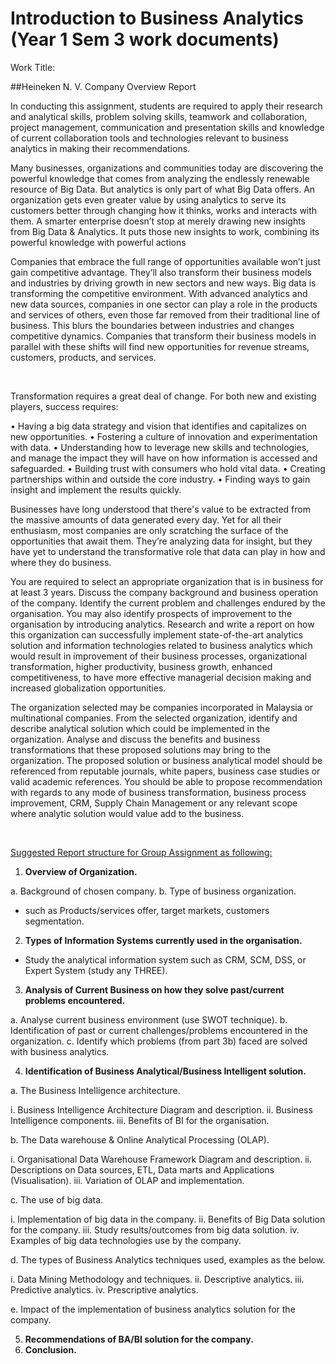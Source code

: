 # Introduction to Business Analytics (Year 1 Sem 3 work documents)

Work Title:

##Heineken N. V. Company Overview Report

In conducting this assignment, students are required to apply their research and analytical skills, problem solving skills, teamwork and collaboration, project management, communication and presentation skills and knowledge of current collaboration tools and technologies relevant to business analytics in making their recommendations.

Many businesses, organizations and communities today are discovering the powerful knowledge that comes from analyzing the endlessly renewable resource of Big Data. But analytics is only part of what Big Data offers. An organization gets even greater value by using analytics to serve its customers better through changing how it thinks, works and interacts with them. A smarter enterprise doesn’t stop at merely drawing new insights from Big Data & Analytics. It puts those new insights to work, combining its powerful knowledge with powerful actions

Companies that embrace the full range of opportunities available won’t just gain competitive advantage. They’ll also transform their business models and industries by driving growth in new sectors and new ways. Big data is transforming the competitive environment. With advanced analytics and new data sources, companies in one sector can play a role in the products and services of others, even those far removed from their traditional line of business. This blurs the boundaries between industries and changes competitive dynamics. Companies that transform their business models in parallel with these shifts will find new opportunities for revenue streams, customers, products, and services.

<br>

Transformation requires a great deal of change. For both new and existing players, success requires:

•	Having a big data strategy and vision that identifies and capitalizes on new opportunities.
•	Fostering a culture of innovation and experimentation with data.
•	Understanding how to leverage new skills and technologies, and manage the impact they will have on how information is accessed and safeguarded.
•	Building trust with consumers who hold vital data.
•	Creating partnerships within and outside the core industry.
•	Finding ways to gain insight and implement the results quickly.

Businesses have long understood that there's value to be extracted from the massive amounts of data generated every day. Yet for all their enthusiasm, most companies are only scratching the surface of the opportunities that await them. They’re analyzing data for insight, but they have yet to understand the transformative role that data can play in how and where they do business.

You are required to select an appropriate organization that is in business for at least 3 years. Discuss the company background and business operation of the company. Identify the current problem and challenges endured by the organisation. You may also identify prospects of improvement to the organisation by introducing analytics. Research and write a report on how this organization can successfully implement state-of-the-art analytics solution and information technologies related to business analytics which would result in improvement of their business processes, organizational transformation, higher productivity, business growth, enhanced competitiveness, to have more effective managerial decision making and increased globalization opportunities. 

The organization selected may be companies incorporated in Malaysia or multinational companies. From the selected organization, identify and describe analytical solution which could be implemented in the organization. Analyse and discuss the benefits and business transformations that these proposed solutions may bring to the organization. The proposed solution or business analytical model should be referenced from reputable journals, white papers, business case studies or valid academic references. You should be able to propose recommendation with regards to any mode of business transformation, business process improvement, CRM, Supply Chain Management or any relevant scope where analytic solution would value add to the business.

<br>

<u>Suggested Report structure for Group Assignment as following:</u>

1.	**Overview of Organization.**

a.	Background of chosen company.
b.	Type of business organization.
- such as Products/services offer, target markets, customers segmentation.

2.	**Types of Information Systems currently used in the organisation.**

- Study the analytical information system such as CRM, SCM, DSS, or Expert System (study any THREE).

3.	**Analysis of Current Business on how they solve past/current problems encountered.**

a.	Analyse current business environment (use SWOT technique).
b.	Identification of past or current challenges/problems encountered in the organization.
c.	Identify which problems (from part 3b) faced are solved with business analytics.

4.	**Identification of Business Analytical/Business Intelligent solution.**

a.	The Business Intelligence architecture.

i.	Business Intelligence Architecture Diagram and description.
ii.	Business Intelligence components.
iii.	Benefits of BI for the organisation.

b.  The Data warehouse & Online Analytical Processing (OLAP).

i.	Organisational Data Warehouse Framework Diagram and description.
ii.	Descriptions on Data sources, ETL, Data marts and Applications (Visualisation).
iii.	Variation of OLAP and implementation.

c.	The use of big data.

i.	Implementation of big data in the company.
ii.	Benefits of Big Data solution for the company.
iii.	Study results/outcomes from big data solution.
iv.	Examples of big data technologies use by the company.

d.	The types of Business Analytics techniques used, examples as the below.

i.	Data Mining Methodology and techniques.
ii.	Descriptive analytics.
iii.	Predictive analytics.
iv.	Prescriptive analytics.        

e.	Impact of the implementation of business analytics solution for the company.

5.	**Recommendations of BA/BI solution for the company.**
6.	**Conclusion.**
